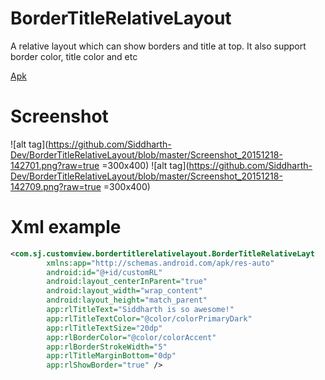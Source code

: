 # BorderTitleRelativeLayout
A relative layout which can show borders and title at top. It also support border color, title color and etc

[Apk](https://play.google.com/store/apps/details?id=com.sj.customview.bordertitlerelativelayout)

# Screenshot
![alt tag](https://github.com/Siddharth-Dev/BorderTitleRelativeLayout/blob/master/Screenshot_20151218-142701.png?raw=true =300x400)
![alt tag](https://github.com/Siddharth-Dev/BorderTitleRelativeLayout/blob/master/Screenshot_20151218-142709.png?raw=true =300x400)

# Xml example
```XML
<com.sj.customview.bordertitlerelativelayout.BorderTitleRelativeLayt
        xmlns:app="http://schemas.android.com/apk/res-auto"
        android:id="@+id/customRL"
        android:layout_centerInParent="true"
        android:layout_width="wrap_content"
        android:layout_height="match_parent"
        app:rlTitleText="Siddharth is so awesome!"
        app:rlTitleTextColor="@color/colorPrimaryDark"
        app:rlTitleTextSize="20dp"
        app:rlBorderColor="@color/colorAccent"
        app:rlBorderStrokeWidth="5"
        app:rlTitleMarginBottom="0dp"
        app:rlShowBorder="true" />
```
